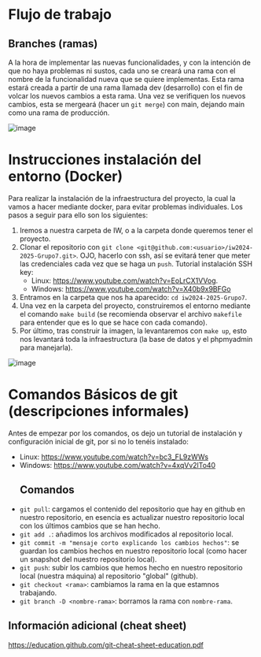 # Flujo de trabajo

## Branches (ramas)
A la hora de implementar las nuevas funcionalidades, y con la intención de que no haya problemas ni sustos, cada uno se creará una rama con el nombre de la funcionalidad nueva que se quiere implementas. Esta rama estará creada a partir de una rama llamada dev (desarrollo) con el fin de volcar los nuevos cambios a esta rama. Una vez se verifiquen los nuevos cambios, esta se mergeará (hacer un `git merge`) con main, dejando main como una rama de producción.

![image](https://github.com/user-attachments/assets/84ab59dd-cac7-4442-863d-5ae4228120a8)

# Instrucciones instalación del entorno (Docker)
Para realizar la instalación de la infraestructura del proyecto, la cual la vamos a hacer mediante docker, para evitar problemas individuales. Los pasos a seguir para ello son los siguientes:

1. Iremos a nuestra carpeta de IW, o a la carpeta donde queremos tener el proyecto.
2. Clonar el repositorio con `git clone <git@github.com:<usuario>/iw2024-2025-Grupo7.git>`. OJO, hacerlo con ssh, así se evitará tener que meter las credenciales cada vez que se haga un `push`. Tutorial instalación SSH key:
   - Linux: https://www.youtube.com/watch?v=EoLrCX1VVog.
   - Windows: https://www.youtube.com/watch?v=X40b9x9BFGo
4. Entramos en la carpeta que nos ha aparecido: `cd iw2024-2025-Grupo7`.
5. Una vez en la carpeta del proyecto, construiremos el entorno mediante el comando `make build` (se recomienda observar el archivo `makefile` para entender que es lo que se hace con cada comando).
6. Por último, tras construir la imagen, la levantaremos con `make up`, esto nos levantará toda la infraestructura (la base de datos y el phpmyadmin para manejarla).

![image](https://github.com/user-attachments/assets/0d72faa9-7140-4d74-b3ff-f7a387673994)


# Comandos Básicos de git (descripciones informales)
Antes de empezar por los comandos, os dejo un tutorial de instalación y configuración inicial de git, por si no lo tenéis instalado: 
- Linux: https://www.youtube.com/watch?v=bc3_FL9zWWs
- Windows: https://www.youtube.com/watch?v=4xqVv2lTo40
  ## Comandos
- `git pull`: cargamos el contenido del repositorio que hay en github en nuestro repositorio, en esencia es actualizar nuestro repositorio local con los últimos cambios que se han hecho.
- `git add .`: añadimos los archivos modificados al repositorio local.
- `git commit -m "mensaje corto explicando los cambios hechos"`: se guardan los cambios hechos en nuestro repositorio local (como hacer un snapshot del nuestro repositorio local). 
- `git push`: subir los cambios que hemos hecho en nuestro repositorio local (nuestra máquina) al repositorio "global" (github).
- `git checkout <rama>`: cambiamos la rama en la que estamnos trabajando.
- `git branch -D <nombre-rama>`: borramos la rama con `nombre-rama`.
## Información adicional (cheat sheet)
https://education.github.com/git-cheat-sheet-education.pdf
